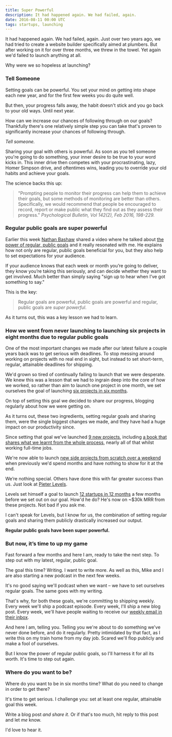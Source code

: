 ```yaml
---
title: Super Powerful
description: It had happened again. We had failed, again.
date: 2016-08-11 00:00 UTC
tags: startups, launching
---
```


It had happened again. We had failed, again. Just over two years ago, we had tried to create a website builder specifically aimed at plumbers. But after working on it for over three months, we threw in the towel. Yet again we'd failed to launch anything at all.

Why were we so hopeless at launching?

### Tell Someone

Setting goals can be powerful. You set your mind on getting into shape each new year, and for the first few weeks you do quite well.

But then, your progress falls away, the habit doesn't stick and you go back to your old ways. Until next year.

How can we increase our chances of following through on our goals? Thankfully there's one relatively simple step you can take that's proven to significantly increase your chances of following through.

_Tell someone._

Sharing your goal with others is powerful. As soon as you tell someone you're going to do something, your inner desire to be true to your word kicks in. This inner drive then competes with your procrastinating, lazy, Homer Simpson drive, and oftentimes wins, leading you to override your old habits and achieve your goals.

The science backs this up:

> "Prompting people to monitor their progress can help them to achieve their goals, but some methods of monitoring are better than others. Specifically, we would recommend that people be encouraged to record, report or make public what they find out as they assess their progress."
> <cite>Psychological Bulletin, Vol 142(2), Feb 2016, 198-229.</cite>

### Regular public goals are super powerful

Earlier this week [Nathan Bashaw](https://twitter.com/nbashaw) shared a video where he talked about [the power of regular, public goals](https://www.youtube.com/watch?v=PS6-B_eFF-Q) and it really resonated with me. He explains how not only are regular, public goals beneficial for you, but they also help to set expectations for your audience.

If your audience knows that each week or month you’re going to deliver, they know you’re taking this seriously, and can decide whether they want to get involved. Much better than simply saying "sign up to hear when I’ve got something to say."

This is the key:

> Regular goals are powerful, public goals are powerful and regular, public goals are _super powerful_.

As it turns out, this was a key lesson we had to learn.

### How we went from never launching to launching six projects in eight months due to regular public goals

One of the most important changes we made after our latest failure a couple years back was to get serious with deadlines. To stop messing around working on projects with no real end in sight, but instead to set short-term, regular, attainable deadlines for shipping.

We'd grown so tired of continually failing to launch that we were desperate. We knew this was a lesson that we had to ingrain deep into the core of how we worked, so rather than aim to launch one project in one month, we set ourselves the goal of launching [six projects in six months](https://blog.wearecontrast.com/introducing-sixbysix-217d608362#.jeqjudq9a).

On top of setting this goal we decided to share our progress, blogging regularly about how we were getting on.

As it turns out, these two ingredients, setting regular goals and sharing them, were the single biggest changes we made, and they have had a huge impact on our productivity since.

Since setting that goal we've launched [9 new projects](https://wearecontrast.com/), including [a book that shares what we learnt from the whole process](https://learningtolaunch.co/), nearly all of that whilst working full-time jobs.

We're now able to launch [new side projects from scratch over a weekend](https://blog.wearecontrast.com/make-stuff-ff82f78cf5a9#.i7ilu5kan) when previously we'd spend months and have nothing to show for it at the end.

We’re nothing special. Others have done this with far greater success than us. Just look at [Pieter Levels](https://twitter.com/levelsio).

Levels set himself a goal to launch [12 startups in 12 months](https://levels.io/12-startups-12-months/) a few months before we set out on our goal. How'd he do? He's now on ~$30k MRR from these projects. Not bad if you ask me.

I can't speak for Levels, but I know for us, the combination of setting regular goals and sharing them publicly drastically increased our output.

**Regular public goals have been super powerful.**

### But now, it’s time to up my game

Fast forward a few months and here I am, ready to take the next step. To step out with my latest, regular, public goal.

The goal this time? Writing. I want to write more. As well as this, Mike and I are also starting a new podcast in the next few weeks.

It's no good saying we'll podcast when we want – we have to set ourselves regular goals. The same goes with my writing.

That's why, for both these goals, we're committing to shipping weekly. Every week we'll ship a podcast episode. Every week, I'll ship a new blog post. Every week, we'll have people waiting to receive our [weekly email in their inbox](https://wearecontrast.com/).

And here I am, telling you. Telling you we're about to do something we've never done before, and do it regularly. Pretty intimidated by that fact, as I write this on my train home from my day job. Scared we'll flop publicly and make a fool of ourselves.

But I know the power of regular public goals, so I'll harness it for all its worth. It's time to step out again.

### Where do you want to be?

Where do you want to be in six months time? What do you need to change in order to get there?

It's time to get serious. I challenge you: set at least one regular, attainable goal this week.

Write a blog post _and share it_. Or if that's too much, hit reply to this post and let _me_ know.

I'd love to hear it.
